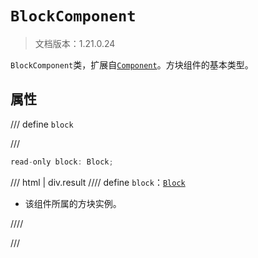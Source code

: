 # `BlockComponent`

> 文档版本：1.21.0.24

`BlockComponent`类，扩展自[`Component`](./component.md)。方块组件的基本类型。

## 属性

/// define
`block`


///

```js
read-only block: Block;
```

/// html | div.result
//// define
`block`：[`Block`](./block.md)

- 该组件所属的方块实例。


////

///

